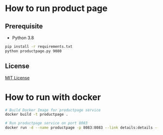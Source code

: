 # How to run product page

## Prerequisite

* Python 3.8

```bash
pip install -r requirements.txt
python productpage.py 9080
```

## License
[MIT License](https://github.com/Bordee2000/itkmitl-bookinfo-productpage/LICENSE)

# How to run with docker

```bash
# Build Docker Image for productpage service
docker build -t productpage .

# Run productpage service on port 8083
docker run -d --name productpage -p 8083:8083 --link details:details --link ratings:ratings --link reviews:reviews -e 'REVIEWS_HOSTNAME=http://reviews:9080' -e 'RATINGS_HOSTNAME=http://ratings:8080' -e 'DETAILS_HOSTNAME=http://details:8081' productpage
```